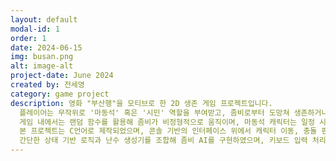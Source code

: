 ```yaml
---
layout: default
modal-id: 1
order: 1
date: 2024-06-15
img: busan.png
alt: image-alt
project-date: June 2024
created by: 전세영
category: game project
description: 영화 "부산행"을 모티브로 한 2D 생존 게임 프로젝트입니다.
  플레이어는 무작위로 '마동석' 혹은 '시민' 역할을 부여받고, 좀비로부터 도망쳐 생존하거나 좀비를 제압하는 것이 목표입니다. 
  게임 내에서는 랜덤 함수를 활용해 좀비가 비정형적으로 움직이며, 마동석 캐릭터는 일정 시간마다 공격이 가능해 좀비를 제압할 수 있습니다.  
  본 프로젝트는 C언어로 제작되었으며, 콘솔 기반의 인터페이스 위에서 캐릭터 이동, 충돌 판정, 랜덤 이벤트 구현 등을 수행하였습니다.  
  간단한 상태 기반 로직과 난수 생성기를 조합해 좀비 AI를 구현하였으며, 키보드 입력 처리와 타이머를 활용한 스킬 발동 시스템도 함께 설계하였습니다.
---
```

